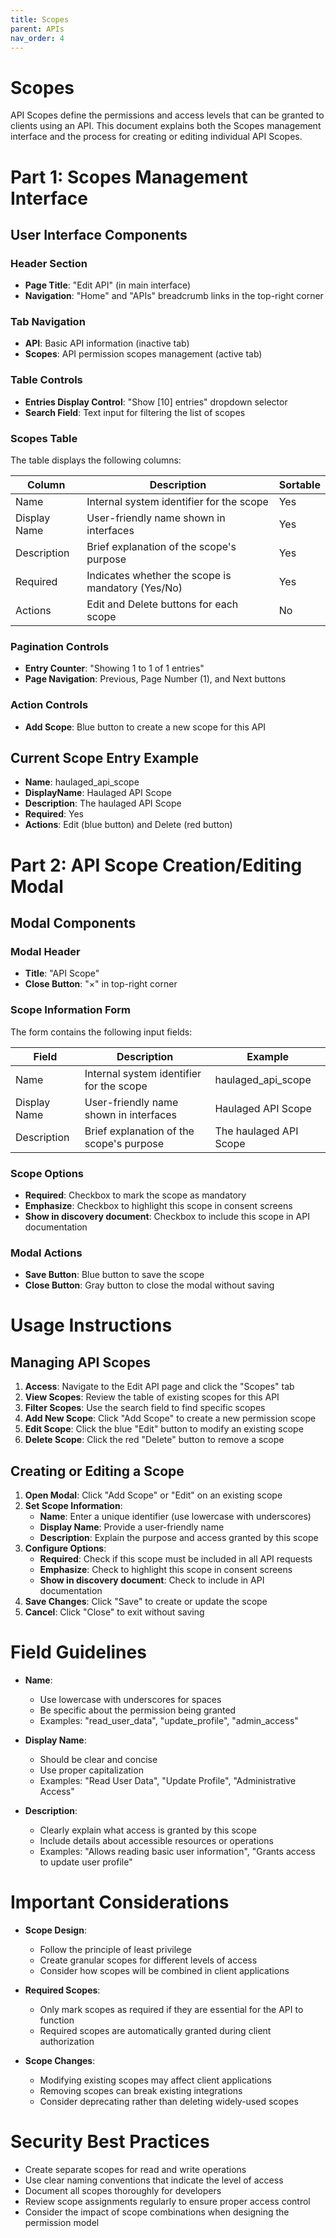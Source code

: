 ```yaml
---
title: Scopes
parent: APIs
nav_order: 4
---
```


# Scopes

API Scopes define the permissions and access levels that can be granted to clients using an API. This document explains both the Scopes management interface and the process for creating or editing individual API Scopes.

# Part 1: Scopes Management Interface

## User Interface Components

### Header Section
- **Page Title**: "Edit API" (in main interface)
- **Navigation**: "Home" and "APIs" breadcrumb links in the top-right corner

### Tab Navigation
- **API**: Basic API information (inactive tab)
- **Scopes**: API permission scopes management (active tab)

### Table Controls
- **Entries Display Control**: "Show [10] entries" dropdown selector
- **Search Field**: Text input for filtering the list of scopes

### Scopes Table
The table displays the following columns:

| Column | Description | Sortable |
|--------|-------------|----------|
| Name | Internal system identifier for the scope | Yes |
| Display Name | User-friendly name shown in interfaces | Yes |
| Description | Brief explanation of the scope's purpose | Yes |
| Required | Indicates whether the scope is mandatory (Yes/No) | Yes |
| Actions | Edit and Delete buttons for each scope | No |

### Pagination Controls
- **Entry Counter**: "Showing 1 to 1 of 1 entries"
- **Page Navigation**: Previous, Page Number (1), and Next buttons

### Action Controls
- **Add Scope**: Blue button to create a new scope for this API

## Current Scope Entry Example
- **Name**: haulaged_api_scope
- **DisplayName**: Haulaged API Scope
- **Description**: The haulaged API Scope
- **Required**: Yes
- **Actions**: Edit (blue button) and Delete (red button)

# Part 2: API Scope Creation/Editing Modal

## Modal Components

### Modal Header
- **Title**: "API Scope"
- **Close Button**: "×" in top-right corner

### Scope Information Form
The form contains the following input fields:

| Field | Description | Example |
|-------|-------------|---------|
| Name | Internal system identifier for the scope | haulaged_api_scope |
| Display Name | User-friendly name shown in interfaces | Haulaged API Scope |
| Description | Brief explanation of the scope's purpose | The haulaged API Scope |

### Scope Options
- **Required**: Checkbox to mark the scope as mandatory
- **Emphasize**: Checkbox to highlight this scope in consent screens
- **Show in discovery document**: Checkbox to include this scope in API documentation

### Modal Actions
- **Save Button**: Blue button to save the scope
- **Close Button**: Gray button to close the modal without saving

# Usage Instructions

## Managing API Scopes
1. **Access**: Navigate to the Edit API page and click the "Scopes" tab
2. **View Scopes**: Review the table of existing scopes for this API
3. **Filter Scopes**: Use the search field to find specific scopes
4. **Add New Scope**: Click "Add Scope" to create a new permission scope
5. **Edit Scope**: Click the blue "Edit" button to modify an existing scope
6. **Delete Scope**: Click the red "Delete" button to remove a scope

## Creating or Editing a Scope
1. **Open Modal**: Click "Add Scope" or "Edit" on an existing scope
2. **Set Scope Information**:
   - **Name**: Enter a unique identifier (use lowercase with underscores)
   - **Display Name**: Provide a user-friendly name
   - **Description**: Explain the purpose and access granted by this scope
3. **Configure Options**:
   - **Required**: Check if this scope must be included in all API requests
   - **Emphasize**: Check to highlight this scope in consent screens
   - **Show in discovery document**: Check to include in API documentation
4. **Save Changes**: Click "Save" to create or update the scope
5. **Cancel**: Click "Close" to exit without saving

# Field Guidelines

- **Name**: 
  - Use lowercase with underscores for spaces
  - Be specific about the permission being granted
  - Examples: "read_user_data", "update_profile", "admin_access"

- **Display Name**:
  - Should be clear and concise
  - Use proper capitalization
  - Examples: "Read User Data", "Update Profile", "Administrative Access"

- **Description**:
  - Clearly explain what access is granted by this scope
  - Include details about accessible resources or operations
  - Examples: "Allows reading basic user information", "Grants access to update user profile"

# Important Considerations

- **Scope Design**: 
  - Follow the principle of least privilege
  - Create granular scopes for different levels of access
  - Consider how scopes will be combined in client applications

- **Required Scopes**:
  - Only mark scopes as required if they are essential for the API to function
  - Required scopes are automatically granted during client authorization

- **Scope Changes**:
  - Modifying existing scopes may affect client applications
  - Removing scopes can break existing integrations
  - Consider deprecating rather than deleting widely-used scopes

# Security Best Practices

- Create separate scopes for read and write operations
- Use clear naming conventions that indicate the level of access
- Document all scopes thoroughly for developers
- Review scope assignments regularly to ensure proper access control
- Consider the impact of scope combinations when designing the permission model